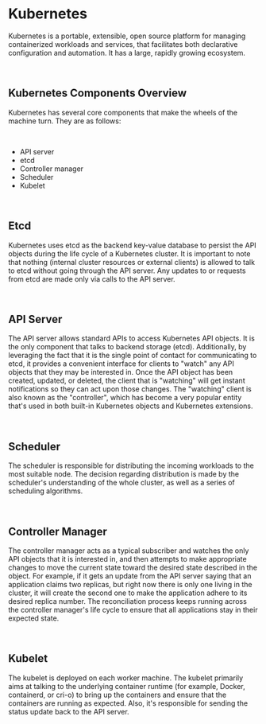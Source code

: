 # Kubernetes

<p>
Kubernetes is a portable, extensible, open source platform for managing containerized workloads and services, that facilitates both declarative configuration and automation. It has a large, rapidly growing ecosystem.</p>
<br>

## Kubernetes Components Overview

<p>Kubernetes has several core components that make the wheels of the machine turn. They are as follows:</p>
<br>
<ul>
<li>API server</li>
<li>etcd</li>
<li>Controller manager</li>
<li>Scheduler</li>
<li>Kubelet</li>
</ul>
<br>

## Etcd

<p>Kubernetes uses etcd as the backend key-value database to persist the API objects during the life cycle of a Kubernetes cluster. It is important to note that nothing (internal cluster resources or external clients) is allowed to talk to etcd without going through the API server. Any updates to or requests from etcd are made only via calls to the API server.</p>
<br>

## API Server

<p>The API server allows standard APIs to access Kubernetes API objects. It is the only component that talks to backend storage (etcd).
Additionally, by leveraging the fact that it is the single point of contact for communicating to etcd, it provides a convenient interface for clients to "watch" any API objects that they may be interested in. Once the API object has been created, updated, or deleted, the client that is "watching" will get instant notifications so they can act upon those changes. The "watching" client is also known as the "controller", which has become a very popular entity that's used in both built-in Kubernetes objects and Kubernetes extensions.
</p>
<br>

## Scheduler

<p>The scheduler is responsible for distributing the incoming workloads to the most suitable node. The decision regarding distribution is made by the scheduler's understanding of the whole cluster, as well as a series of scheduling algorithms.</p>
<br>

## Controller Manager

<p>The controller manager acts as a typical subscriber and watches the only API objects that it is interested in, and then attempts to make appropriate changes to move the current state toward the desired state described in the object.
For example, if it gets an update from the API server saying that an application claims two replicas, but right now there is only one living in the cluster, it will create the second one to make the application adhere to its desired replica number. The reconciliation process keeps running across the controller manager's life cycle to ensure that all applications stay in their expected state.
</p>
<br>

## Kubelet
<p>The kubelet is deployed on each worker machine. The kubelet primarily aims at talking to the underlying container runtime (for example, Docker, containerd, or cri-o) to bring up the containers and ensure that the containers are running as expected. Also, it's responsible for sending the status update back to the API server.</p>
